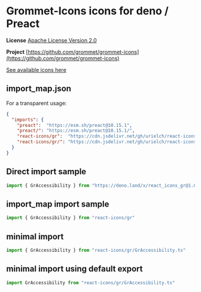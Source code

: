 # Grommet-Icons icons for deno / Preact

**License** [Apache License Version 2.0](http://www.apache.org/licenses/)

**Project** [https://github.com/grommet/grommet-icons](https://github.com/grommet/grommet-icons)

[See available icons here](https://react-icons.github.io/react-icons/icons?name=gr)

## import_map.json

For a transparent usage:

```json
{
  "imports": {
    "preact":  "https://esm.sh/preact@10.15.1",
    "preact/": "https://esm.sh/preact@10.15.1/",
    "react-icons/gr":  "https://cdn.jsdelivr.net/gh/urielch/react-icons-gr@1.0.5/mod.ts",
    "react-icons/gr/": "https://cdn.jsdelivr.net/gh/urielch/react-icons-gr@1.0.5/ico/",
  }
}
```

## Direct import sample

```ts
import { GrAccessibility } from "https://deno.land/x/react_icons_gr@1.0.5/mod.ts"
```

## import_map import sample

```ts
import { GrAccessibility } from "react-icons/gr"
```

## minimal import

```ts
import { GrAccessibility } from "react-icons/gr/GrAccessibility.ts"
```

## minimal import using default export

```ts
import GrAccessibility from "react-icons/gr/GrAccessibility.ts"
```

